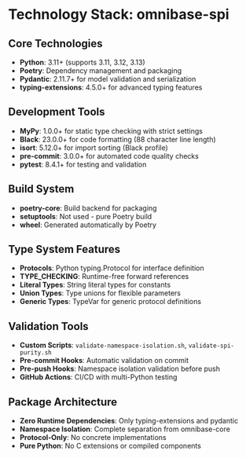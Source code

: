 # Technology Stack: omnibase-spi

## Core Technologies
- **Python**: 3.11+ (supports 3.11, 3.12, 3.13)
- **Poetry**: Dependency management and packaging
- **Pydantic**: 2.11.7+ for model validation and serialization
- **typing-extensions**: 4.5.0+ for advanced typing features

## Development Tools
- **MyPy**: 1.0.0+ for static type checking with strict settings
- **Black**: 23.0.0+ for code formatting (88 character line length)
- **isort**: 5.12.0+ for import sorting (Black profile)
- **pre-commit**: 3.0.0+ for automated code quality checks
- **pytest**: 8.4.1+ for testing and validation

## Build System
- **poetry-core**: Build backend for packaging
- **setuptools**: Not used - pure Poetry build
- **wheel**: Generated automatically by Poetry

## Type System Features
- **Protocols**: Python typing.Protocol for interface definition
- **TYPE_CHECKING**: Runtime-free forward references  
- **Literal Types**: String literal types for constants
- **Union Types**: Type unions for flexible parameters
- **Generic Types**: TypeVar for generic protocol definitions

## Validation Tools
- **Custom Scripts**: `validate-namespace-isolation.sh`, `validate-spi-purity.sh`
- **Pre-commit Hooks**: Automatic validation on commit
- **Pre-push Hooks**: Namespace isolation validation before push
- **GitHub Actions**: CI/CD with multi-Python testing

## Package Architecture
- **Zero Runtime Dependencies**: Only typing-extensions and pydantic
- **Namespace Isolation**: Complete separation from omnibase-core
- **Protocol-Only**: No concrete implementations
- **Pure Python**: No C extensions or compiled components
